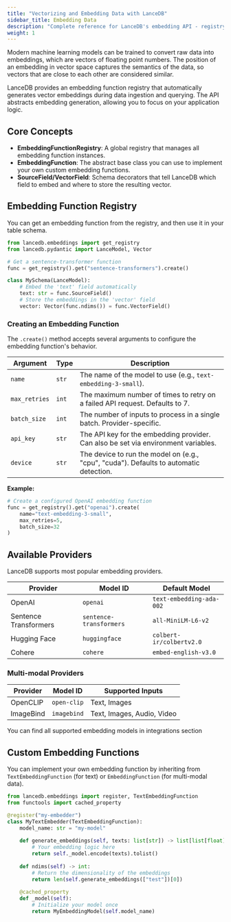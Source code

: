 ```yaml
---
title: "Vectorizing and Embedding Data with LanceDB"
sidebar_title: Embedding Data
description: "Complete reference for LanceDB's embedding API - registry, functions, schemas, and multi-language SDK support."
weight: 1
---
```


Modern machine learning models can be trained to convert raw data into embeddings, which are vectors of floating point numbers. The position of an embedding in vector space captures the semantics of the data, so vectors that are close to each other are considered similar.

LanceDB provides an embedding function registry that automatically generates vector embeddings during data ingestion and querying. The API abstracts embedding generation, allowing you to focus on your application logic.

## Core Concepts

- **EmbeddingFunctionRegistry**: A global registry that manages all embedding function instances.
- **EmbeddingFunction**: The abstract base class you can use to implement your own custom embedding functions.
- **SourceField/VectorField**: Schema decorators that tell LanceDB which field to embed and where to store the resulting vector.

## Embedding Function Registry

You can get an embedding function from the registry, and then use it in your table schema.

```python
from lancedb.embeddings import get_registry
from lancedb.pydantic import LanceModel, Vector

# Get a sentence-transformer function
func = get_registry().get("sentence-transformers").create()

class MySchema(LanceModel):
    # Embed the 'text' field automatically
    text: str = func.SourceField()
    # Store the embeddings in the 'vector' field
    vector: Vector(func.ndims()) = func.VectorField()
```

### Creating an Embedding Function

The `.create()` method accepts several arguments to configure the embedding function's behavior.

| Argument | Type | Description |
|---|---|---|
| `name` | `str` | The name of the model to use (e.g., `text-embedding-3-small`). |
| `max_retries` | `int` | The maximum number of times to retry on a failed API request. Defaults to 7. |
| `batch_size` | `int` | The number of inputs to process in a single batch. Provider-specific. |
| `api_key` | `str` | The API key for the embedding provider. Can also be set via environment variables. |
| `device` | `str` | The device to run the model on (e.g., "cpu", "cuda"). Defaults to automatic detection. |

**Example:**
```python
# Create a configured OpenAI embedding function
func = get_registry().get("openai").create(
    name="text-embedding-3-small",
    max_retries=5,
    batch_size=32
)
```


## Available Providers

LanceDB supports most popular embedding providers.

| Provider | Model ID | Default Model |
|----------|----------|---------------|
| OpenAI | `openai` | `text-embedding-ada-002` |
| Sentence Transformers | `sentence-transformers` | `all-MiniLM-L6-v2` |
| Hugging Face | `huggingface` | `colbert-ir/colbertv2.0` |
| Cohere | `cohere` | `embed-english-v3.0` |

### Multi-modal Providers

| Provider | Model ID | Supported Inputs |
|----------|----------|------------------|
| OpenCLIP | `open-clip` | Text, Images |
| ImageBind | `imagebind` | Text, Images, Audio, Video |


You can find all supported embedding models in integrations section
## Custom Embedding Functions

You can implement your own embedding function by inheriting from `TextEmbeddingFunction` (for text) or `EmbeddingFunction` (for multi-modal data).

```python
from lancedb.embeddings import register, TextEmbeddingFunction
from functools import cached_property

@register("my-embedder")
class MyTextEmbedder(TextEmbeddingFunction):
    model_name: str = "my-model"
    
    def generate_embeddings(self, texts: list[str]) -> list[list[float]]:
        # Your embedding logic here
        return self._model.encode(texts).tolist()
    
    def ndims(self) -> int:
        # Return the dimensionality of the embeddings
        return len(self.generate_embeddings(["test"])[0])
    
    @cached_property
    def _model(self):
        # Initialize your model once
        return MyEmbeddingModel(self.model_name)
```
